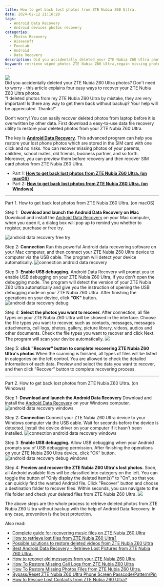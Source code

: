 ```yaml
---
title: How to get back lost photos from ZTE Nubia Z60 Ultra.
date: 2024-02-12 21:16:28
tags: 
  - Android Data Recovery
  - Android devices photos recovery
categories: 
  - Photos Recovery
  - Aiseesoft
  - FoneLab
  - Android
  - Data Recovery
description: Did you accidentally deleted your ZTE Nubia Z60 Ultra photos? Don't need to worry - this article explains four easy ways to recover your ZTE Nubia Z60 Ultra photos.
keyword: retrieve wiped photos ZTE Nubia Z60 Ultra,regain missing photos,save erased photos from ZTE Nubia Z60 Ultra,restore deleted photos on ZTE Nubia Z60 Ultra,ZTE Nubia Z60 Ultra photos recovery,recover lost photos from ZTE Nubia Z60 Ultra,how to recover photos on ZTE Nubia Z60 Ultra,how to get photos back from ZTE Nubia Z60 Ultra,restore photos when deleted in ZTE Nubia Z60 Ultra,get back deleted photos from ZTE Nubia Z60 Ultra android,how to get back deleted photos ZTE Nubia Z60 Ultra phone
---
```


<img src="https://img0mobiles.techidaily.com/images/best-assets/devices/zte/zte-nubia-z60-ultra/1.jpg" class="atpl-imgstyle"  />

<div class="atpl-content atpl-for-fonelab-android recover-photos">

<div class="atpl-post-description-part-1">
Did you accidentally deleted your ZTE Nubia Z60 Ultra photos? Don't need to worry - this article explains four easy ways to recover your ZTE Nubia Z60 Ultra photos.
</div>



<div class="atpl-post-description-part-2">
<div class="tpl-content-sub-paragraph-question">
  "I deleted photos from my ZTE Nubia Z60 Ultra  by mistake, they are very important! Is there any way to get them back without backup? Your help will be appreciated. Thanks!"
</div>
<div class="tpl-content-sub-paragraph-content">
<p>
  Don’t worry! You can easily recover deleted photos from laptop before it is overwritten by other data. First download a easy-to-use data file recovery utility to restore your deleted photos from your ZTE Nubia Z60 Ultra.
</p>
</div>
</div>

<div class="atpl-post-description-part-3">
<div class="tpl-content-sub-paragraph-normal">
    <p>
        The key is <a href="https://tools.techidaily.com/aiseesoft-android-data-recovery/" target="_blank" rel="noopener"><strong>Android Data Recovery</strong></a>. This advanced program can help you restore your lost phone photos which are stored in the SIM card with one click and no risks. You can recover missing photos of your parents, children, school mates, old friends, business partner, and so forth. Moreover, you can preview them before recovery and then recover SIM card photos from ZTE Nubia Z60 Ultra.
    </p>
</div>
</div>

<ul>
  <li>Part 1: <strong><a href="#p1"> How to get back lost photos from ZTE Nubia Z60 Ultra.  (on macOS)</a></strong></li>
  <li>Part 2: <strong><a href="#p2"> How to get back lost photos from ZTE Nubia Z60 Ultra.  (on Windows)</a></strong></li>
</ul>




<!-- Part 1 -->
<a id="p1" name="p1" ></a><hr>

<div>
  <span class="atpl-step-part-style">Part 1. How to get back lost photos from ZTE Nubia Z60 Ultra. (on macOS)</span>
</div>  

<span class="atpl-stepstyle-a"><span>Step 1: </span></span> <strong>Download and launch the Android Data Recovery on Mac</strong>
Download and install the <a href="https://tools.techidaily.com/aiseesoft-android-data-recovery/" target="_blank" rel="noopener">Android Data Recovery</a> on your Mac computer, when you open it, a dialog box will pop up to remind you whether to register, purchase or free try.

<img src="https://tools.techidaily.com/images/apps/aiseesoft/android-data-recovery/mac-free-try.png" class="atpl-imgstyle" alt="android data recovery free try" />

<span class="atpl-stepstyle-a"><span>Step 2: </span></span> <strong>Connection</strong>
Run this powerful Android data recovering software on your Mac computer, and then connect your ZTE Nubia Z60 Ultra device to computer via the USB cable. The program will detect your device automatically.
<img src="https://tools.techidaily.com/images/apps/aiseesoft/android-data-recovery/mac-connection-interface.jpg" class="atpl-imgstyle" alt="connection android data recovery" />

<span class="atpl-stepstyle-a"><span>Step 3: </span></span> <strong>Enable USB debugging.</strong>
Android Data Recovery will prompt you to enable USB debugging on your ZTE Nubia Z60 Ultra, if you don't open the debugging mode. The program will detect the version of your ZTE Nubia Z60 Ultra automatically and give you the instruction of opening the USB debugging mode on your ZTE Nubia Z60 Ultra. After finishing the operations on your device, click <strong>"OK"</strong> button.
<img src="https://tools.techidaily.com/images/apps/aiseesoft/android-data-recovery/mac-android-usb-debug.jpg"  class="atpl-imgstyle" alt="android data recovery debug" />

<span class="atpl-stepstyle-a"><span>Step 4: </span></span> <strong>Select the photos you want to recover.</strong>
After connection, all file types on your ZTE Nubia Z60 Ultra will be showed in the interface. Choose the file types you want to recover, such as contacts, messages, messages attachments, call logs, photos, gallery, picture library, videos, audios and other documents. Check the file types you want to recover and click Next. The program will scan your device automatically.
<img src="https://tools.techidaily.com/images/apps/aiseesoft/android-data-recovery/mac-choose-type-photos.jpg" class="atpl-imgstyle"  />

<span class="atpl-stepstyle-a"><span>Step 5: </span></span> <strong>click "Recover" button to  complete recovering ZTE Nubia Z60 Ultra's photos</strong>
When the scanning is finished, all types of files will be listed in categories on the left control. You are allowed to check the detailed information of each data. Preview and select the data you want to recover, and then click "Recover" button to complete recovering process.


<a id="p2" name="p2"></a><hr>

<!-- Part 2 -->
<div>
  <span class="atpl-step-part-style">Part 2. How to get back lost photos from ZTE Nubia Z60 Ultra. (on Windows)</span>
</div>

<span class="atpl-stepstyle-a"><span>Step 1: </span></span> <strong>Download and launch the Android Data Recovery</strong>
Download and install the <a href="https://tools.techidaily.com/aiseesoft-android-data-recovery/" target="_blank" rel="noopener">Android Data Recovery</a> on your Windows computer.
<img src="https://tools.techidaily.com/images/apps/aiseesoft/android-data-recovery/win-start-interface.png"  class="atpl-imgstyle" alt="android data recovery windows" />

<span class="atpl-stepstyle-a"><span>Step 2: </span></span> <strong>Connection</strong>
Connect your ZTE Nubia Z60 Ultra device to your Windows computer via the USB cable. Wait for seconds before the device is detected. Install the device driver on your computer if it hasn't been installed.
<img src="https://tools.techidaily.com/images/apps/aiseesoft/android-data-recovery/win-connection-interface.png" class="atpl-imgstyle" alt="connection android data recovery windows" />

<span class="atpl-stepstyle-a"><span>Step 3: </span></span> <strong>Enable USB debugging.</strong>
Allow USB debugging when your Android prompts you of USB debugging permission. After finishing the operations on your ZTE Nubia Z60 Ultra device, click "OK" button.
<img src="https://tools.techidaily.com/images/apps/aiseesoft/android-data-recovery/win-android-usb-debug.png" class="atpl-imgstyle" alt="android data recovery debug windows" />

<span class="atpl-stepstyle-a"><span>Step 4: </span></span> <strong>Preview and recover the ZTE Nubia Z60 Ultra's lost photos.</strong>
Soon, all Android available files will be classified into category on the left. You can toggle the button of "Only display the deleted item(s)" to "On", so that you can quickly find the wanted Android file. Click "Recover" button and choose a destination folder to recover files. Within seconds, you can navigate to the file folder and check your deleted files from ZTE Nubia Z60 Ultra.
<img src="https://tools.techidaily.com/images/apps/aiseesoft/android-data-recovery/win-recover-photos.png" class="atpl-imgstyle"  />

<div class="atpl-post-description-part-4">
<div class="tpl-content-sub-paragraph-normal">
    <p>
        The above steps are the whole process to retrieve deleted photos from ZTE Nubia Z60 Ultra without backup with the help of Android Data Recovery. In any case, prevention is the best protection.
    </p>
</div>
</div>

<ins class="adsbygoogle"
     style="display:block"
     data-ad-client="ca-pub-7571918770474297"
     data-ad-slot="8358498916"
     data-ad-format="auto"
     data-full-width-responsive="true"></ins>

<span class="atpl-alsoreadstyle">Also read:</span>
<div><ul>
<li><a href="/complete-guide-for-recovering-music-files-on-zte-nubia-z60-ultra-by-fonelab-android-recover-music/" target="_blank" rel="noopener"><u>Complete guide for recovering music files on ZTE Nubia Z60 Ultra</u></a></li>
<li><a href="/how-to-retrieve-lost-files-from-zte-nubia-z60-ultra-by-fonelab-android-recover-data/" target="_blank" rel="noopener"><u>How to retrieve lost files from ZTE Nubia Z60 Ultra?</u></a></li>
<li><a href="/possible-solutions-to-restore-deleted-videos-from-zte-nubia-z60-ultra-by-fonelab-android-recover-video/" target="_blank" rel="noopener"><u>Possible solutions to restore deleted videos from ZTE Nubia Z60 Ultra</u></a></li>
<li><a href="/best-android-data-recovery-retrieve-lost-pictures-from-zte-nubia-z60-ultra-by-fonelab-android-recover-pictures/" target="_blank" rel="noopener"><u>Best Android Data Recovery - Retrieve Lost Pictures from ZTE Nubia Z60 Ultra.</u></a></li>
<li><a href="/how-to-recover-old-messages-from-your-zte-nubia-z60-ultra-by-fonelab-android-recover-messages/" target="_blank" rel="noopener"><u>How to recover old messages from your ZTE Nubia Z60 Ultra</u></a></li>
<li><a href="/how-to-restore-missing-call-logs-from-zte-nubia-z60-ultra-by-fonelab-android-recover-call-logs/" target="_blank" rel="noopener"><u>How To  Restore Missing Call Logs from ZTE Nubia Z60 Ultra</u></a></li>
<li><a href="/how-to-restore-missing-photos-files-from-zte-nubia-z60-ultra-by-fonelab-android-recover-photos/" target="_blank" rel="noopener"><u>How To  Restore Missing Photos Files from ZTE Nubia Z60 Ultra.</u></a></li>
<li><a href="/bypass-reset-zte-nubia-z60-ultra-phone-screen-passcode-pattern-pin-by-drfone-android-unlock-android-unlock/" target="_blank" rel="noopener"><u>Bypass/Reset ZTE Nubia Z60 Ultra Phone Screen Passcode/Pattern/Pin</u></a></li>
<li><a href="/how-to-rescue-lost-contacts-from-zte-nubia-z60-ultra-by-fonelab-android-recover-contacts/" target="_blank" rel="noopener"><u>How to Rescue Lost Contacts from ZTE Nubia Z60 Ultra?</u></a></li>
</ul></div>

</div>

